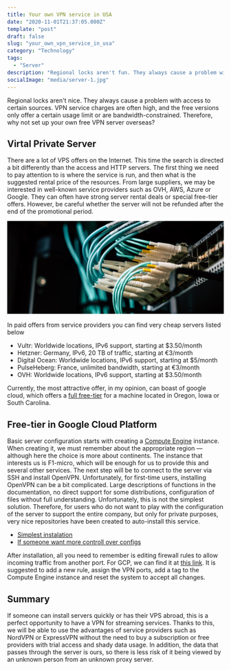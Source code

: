 ```yaml
---
title: Your own VPN service in USA
date: "2020-11-01T21:37:05.000Z"
template: "post"
draft: false
slug: "your_own_vpn_service_in_usa"
category: "Technology"
tags:
  - "Server"
description: "Regional locks aren't fun. They always cause a problem with access to certain sources. VPN service charges are often high, and the free versions only offer a certain usage limit or are bandwidth-constrained. Therefore, why not set up your own free VPN server overseas?"
socialImage: "media/server-1.jpg"
---
```

Regional locks aren't nice. They always cause a problem with access to certain sources. VPN service charges are often high, and the free versions only offer a certain usage limit or are bandwidth-constrained. Therefore, why not set up your own free VPN server overseas?

## Virtal Private Server
There are a lot of VPS offers on the Internet. This time the search is directed a bit differently than the access and HTTP servers. The first thing we need to pay attention to is where the service is run, and then what is the suggested rental price of the resources. From large suppliers, we may be interested in well-known service providers such as OVH, AWS, Azure or Google. They can often have strong server rental deals or special free-tier offers. However, be careful whether the server will not be refunded after the end of the promotional period.

![Solutions for own media center](/media/server-1.jpg)

In paid offers from service providers you can find very cheap servers listed below

- Vultr: Worldwide locations, IPv6 support, starting at $3.50/month
- Hetzner: Germany, IPv6, 20 TB of traffic, starting at €3/month
- Digital Ocean: Worldwide locations, IPv6 support, starting at $5/month
- PulseHeberg: France, unlimited bandwidth, starting at €3/month
- OVH: Worldwide locations, IPv6 support, starting at $3.50/month

Currently, the most attractive offer, in my opinion, can boast of google cloud, which offers a [full free-tier](https://cloud.google.com/free) for a machine located in Oregon, Iowa or South Carolina.

## Free-tier in Google Cloud Platform
Basic server configuration starts with creating a [Compute Engine](https://console.cloud.google.com/compute) instance. When creating it, we must remember about the appropriate region — although here the choice is more about continents. The instance that interests us is F1-micro, which will be enough for us to provide this and several other services.
The next step will be to connect to the server via SSH and install OpenVPN. Unfortunately, for first-time users, installing OpenVPN can be a bit complicated. Large descriptions of functions in the documentation, no direct support for some distributions, configuration of files without full understanding. Unfortunately, this is not the simplest solution. Therefore, for users who do not want to play with the configuration of the server to support the entire company, but only for private purposes, very nice repositories have been created to auto-install this service.

- [Simplest instalation](https://github.com/Nyr/openvpn-install)
- [If someone want more controll over configs](https://github.com/angristan/openvpn-install)

After installation, all you need to remember is editing firewall rules to allow incoming traffic from another port. For GCP, we can find it at [this link](https://backports.debian.org/Instructions/). It is suggested to add a new rule, assign the VPN ports, add a tag to the Compute Engine instance and reset the system to accept all changes.

## Summary
If someone can install servers quickly or has their VPS abroad, this is a perfect opportunity to have a VPN for streaming services. Thanks to this, we will be able to use the advantages of service providers such as NordVPN or ExpressVPN without the need to buy a subscription or free providers with trial access and shady data usage. In addition, the data that passes through the server is ours, so there is less risk of it being viewed by an unknown person from an unknown proxy server.